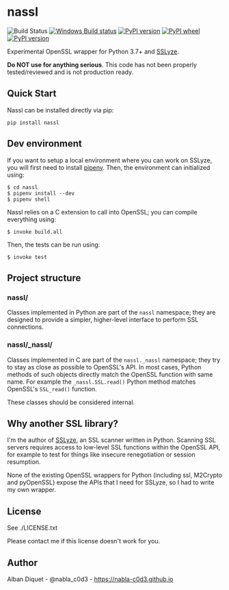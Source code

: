nassl
=====


![Build Status](https://github.com/nabla-c0d3/nassl/workflows/Build/badge.svg)
[![Windows Build status](https://ci.appveyor.com/api/projects/status/w4571k2gq2lxu1ku?svg=true)](https://ci.appveyor.com/project/nabla-c0d3/nassl)
[![PyPI version](https://img.shields.io/pypi/v/nassl.svg)](https://pypi.org/project/nassl/)
[![PyPI wheel](https://img.shields.io/pypi/wheel/nassl.svg)](https://pypi.org/project/nassl/)
[![PyPI version](https://img.shields.io/pypi/pyversions/nassl.svg)](https://pypi.org/project/nassl/)

Experimental OpenSSL wrapper for Python 3.7+ and [SSLyze](https://github.com/nabla-c0d3/sslyze).

**Do NOT use for anything serious**. This code has not been properly tested/reviewed and is not production ready.


Quick Start
-----------

Nassl can be installed directly via pip:

    pip install nassl


Dev environment
---------------

If you want to setup a local environment where you can work on SSLyze, you will first need to install
[pipenv](https://docs.pipenv.org/). Then, the environment can initialized using:

    $ cd nassl
    $ pipenv install --dev
    $ pipenv shell

Nassl relies on a C extension to call into OpenSSL; you can compile everything using:

    $ invoke build.all

Then, the tests can be run using:

    $ invoke test


Project structure
-----------------

### nassl/

Classes implemented in Python are part of the `nassl` namespace; they are designed to provide a simpler, higher-level
interface to perform SSL connections.


### nassl/_nassl/

Classes implemented in C are part of the `nassl._nassl` namespace; they try to stay as close as possible to OpenSSL's
API. In most cases, Python methods of such objects directly match the OpenSSL function with same name. For example the
`_nassl.SSL.read()` Python method matches OpenSSL's `SSL_read()` function.

These classes should be considered internal.


Why another SSL library?
------------------------

I'm the author of [SSLyze](https://github.com/nabla-c0d3/sslyze), an SSL scanner written in Python. Scanning SSL servers
requires access to low-level SSL functions within the OpenSSL API, for example to test for things like insecure
renegotiation or session resumption.

None of the existing OpenSSL wrappers for Python (including ssl, M2Crypto and pyOpenSSL) expose the APIs that I need for
SSLyze, so I had to write my own wrapper.


License
-------

See ./LICENSE.txt

Please contact me if this license doesn't work for you.


Author
------

Alban Diquet - @nabla_c0d3 - https://nabla-c0d3.github.io
